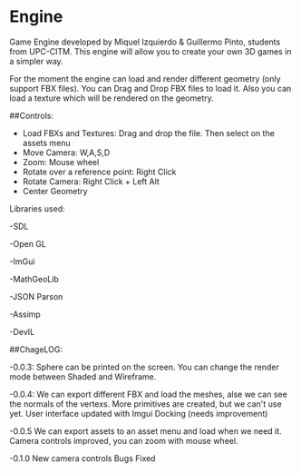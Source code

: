 # Engine

Game Engine developed by Miquel Izquierdo & Guillermo Pinto, students from UPC-CITM.
This engine will allow you to create your own 3D games in a simpler way.

For the moment the engine can load and render different geometry (only support FBX files).
You can Drag and Drop FBX files to load it. Also you can load a texture which will be rendered on the geometry.


##Controls: 

- Load FBXs and Textures: Drag and drop the file. Then select on the assets menu
- Move Camera: W,A,S,D
- Zoom: Mouse wheel
- Rotate over a reference point: Right Click
- Rotate Camera: Right Click + Left Alt
- Center Geometry

Libraries used:

-SDL

-Open GL

-ImGui

-MathGeoLib

-JSON Parson

-Assimp

-DevIL

##ChageLOG:

-0.0.3: 
Sphere can be printed on the screen.
You can change the render mode between Shaded and Wireframe.

-0.0.4:
We can export different FBX and load the meshes, alse we can see the normals of the vertexs.
More primitives are created, but we can't use yet.
User interface updated with Imgui Docking (needs improvement)

-0.0.5
We can export assets to an asset menu and load when we need it.
Camera controls improved, you can zoom with mouse wheel.

-0.1.0
New camera controls
Bugs Fixed 